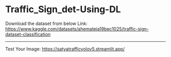 # Traffic_Sign_det-Using-DL
Download the dataset from below Link:
https://www.kaggle.com/datasets/ahemateja19bec1025/traffic-sign-dataset-classification


----------------
Test Your Image:
https://satyatrafficyolov5.streamlit.app/
